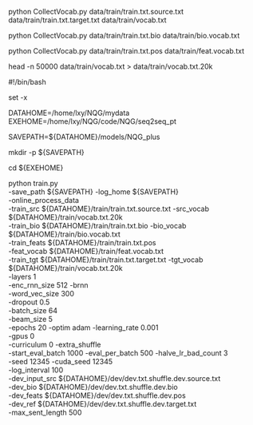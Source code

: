 python CollectVocab.py data/train/train.txt.source.txt data/train/train.txt.target.txt   data/train/vocab.txt

python CollectVocab.py  data/train/train.txt.bio data/train/bio.vocab.txt

python CollectVocab.py  data/train/train.txt.pos data/train/feat.vocab.txt

head -n 50000 data/train/vocab.txt > data/train/vocab.txt.20k


#!/bin/bash

set -x

DATAHOME=/home/lxy/NQG/mydata
EXEHOME=/home/lxy/NQG/code/NQG/seq2seq_pt

SAVEPATH=${DATAHOME}/models/NQG_plus

mkdir -p ${SAVEPATH}

cd ${EXEHOME}

python train.py \
       -save_path ${SAVEPATH} -log_home ${SAVEPATH} \
       -online_process_data \
       -train_src ${DATAHOME}/train/train.txt.source.txt -src_vocab ${DATAHOME}/train/vocab.txt.20k \
       -train_bio ${DATAHOME}/train/train.txt.bio -bio_vocab ${DATAHOME}/train/bio.vocab.txt \
       -train_feats ${DATAHOME}/train/train.txt.pos \
       -feat_vocab ${DATAHOME}/train/feat.vocab.txt \
       -train_tgt ${DATAHOME}/train/train.txt.target.txt -tgt_vocab ${DATAHOME}/train/vocab.txt.20k \
       -layers 1 \
       -enc_rnn_size 512 -brnn \
       -word_vec_size 300 \
       -dropout 0.5 \
       -batch_size 64 \
       -beam_size 5 \
       -epochs 20 -optim adam -learning_rate 0.001 \
       -gpus 0 \
       -curriculum 0 -extra_shuffle \
       -start_eval_batch 1000 -eval_per_batch 500 -halve_lr_bad_count 3 \
       -seed 12345 -cuda_seed 12345 \
       -log_interval 100 \
       -dev_input_src ${DATAHOME}/dev/dev.txt.shuffle.dev.source.txt \
       -dev_bio ${DATAHOME}/dev/dev.txt.shuffle.dev.bio \
       -dev_feats ${DATAHOME}/dev/dev.txt.shuffle.dev.pos \
       -dev_ref ${DATAHOME}/dev/dev.txt.shuffle.dev.target.txt \
       -max_sent_length 500
